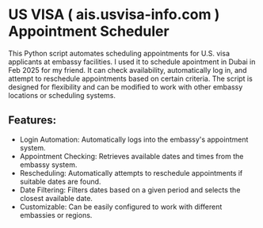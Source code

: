 # US VISA ( ais.usvisa-info.com ) Appointment Scheduler

This Python script automates scheduling appointments for U.S. visa applicants at embassy facilities. I used it to schedule apointment in Dubai in Feb 2025 for my friend. It can check availability, automatically log in, and attempt to reschedule appointments based on certain criteria. The script is designed for flexibility and can be modified to work with other embassy locations or scheduling systems.

## Features:
 - Login Automation: Automatically logs into the embassy's appointment system.
 - Appointment Checking: Retrieves available dates and times from the embassy system.
 - Rescheduling: Automatically attempts to reschedule appointments if suitable dates are found.
 - Date Filtering: Filters dates based on a given period and selects the closest available date.
 - Customizable: Can be easily configured to work with different embassies or regions.
